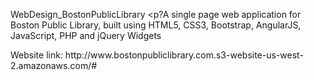 <h>WebDesign_BostonPublicLibrary</h>
<p?A single page web application for Boston Public Library, built using HTML5, CSS3, Bootstrap, AngularJS, JavaScript, PHP and jQuery Widgets</p>
<p>Website link: http://www.bostonpubliclibrary.com.s3-website-us-west-2.amazonaws.com/# </p>
